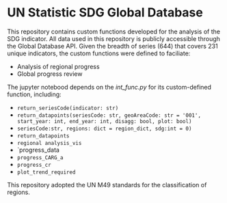 # UN Statistic SDG Global Database

This repository contains custom functions developed for the analysis of the SDG indicator. All data used in this repository is publicly accessible through the Global Database API. Given the breadth of series (644) that covers 231 unique indicators, the custom functions were defined to faciliate:
* Analysis of regional progress
* Global progress review

The jupyter notebood depends on the *int_func.py* for its custom-defined function, including:
* `return_seriesCode(indicator: str)`
* `return_datapoints(seriesCode: str, geoAreaCode: str = '001', start_year: int, end_year: int, disagg: bool, plot: bool)`
* `seriesCode:str, regions: dict = region_dict, sdg:int = 0)`
* `return_datapoints`
* `regional analysis_vis`
* `progress_data
* `progress_CARG_a`
* `progress_cr`
* `plot_trend_required`


This repository adopted the UN M49 standards for the classification of regions.
